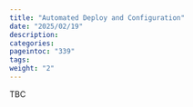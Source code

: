 ```yaml
---
title: "Automated Deploy and Configuration"
date: "2025/02/19"
description:
categories:
pageintoc: "339"
tags:
weight: "2"
---
```


<a id="automated-deploy-and-config-dell-opennebula-onprem-cloud-solution"></a>

<!--# Automated Deployment and Configuration -->

TBC
